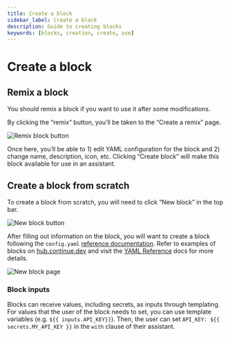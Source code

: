 ```yaml
---
title: Create a block
sidebar_label: Create a block
description: Guide to creating blocks
keywords: [blocks, creation, create, use]
---
```


# Create a block

## Remix a block

You should remix a block if you want to use it after some modifications.

By clicking the “remix” button, you’ll be taken to the “Create a remix” page.

![Remix block button](/img/hub/block-remix-button.png)

Once here, you’ll be able to 1) edit YAML configuration for the block and 2) change name, description, icon, etc. Clicking “Create block” will make this block available for use in an assistant.

## Create a block from scratch

To create a block from scratch, you will need to click “New block” in the top bar.

![New block button](/img/hub/block-new-button.png)

After filling out information on the block, you will want to create a block following the `config.yaml` [reference documentation](../../yaml-reference.md). Refer to examples of blocks on [hub.continue.dev](https://hub.continue.dev/explore/models) and visit the [YAML Reference](../../yaml-reference.md#complete-yaml-config-example) docs for more details.

![New block page](/img/hub/block-new-page.png)

### Block inputs

Blocks can receive values, including secrets, as inputs through templating. For values that the user of the block needs to set, you can use template variables (e.g. `${{ inputs.API_KEY}}`). Then, the user can set `API_KEY: ${{ secrets.MY_API_KEY }}` in the `with` clause of their assistant.